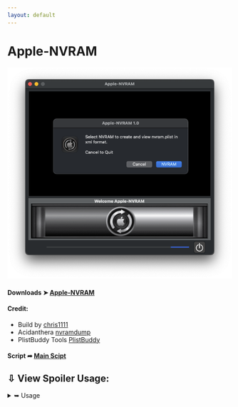 ```yaml
---
layout: default
---
```


# Apple-NVRAM

![](https://github.com/chris1111/Apple-NVRAM/blob/Master/Sources/Pics/Pics1.png)


#### Downloads ➤ [Apple-NVRAM](https://github.com/chris1111/Apple-NVRAM/raw/Master/Apple-NVRAM.zip)


<h4>Credit:</h4>
<ul>
    <li>Build by <a href="https://github.com/chr
                     is1111/">chris1111</a></li>
    <li>Acidanthera <a href="https://github.com/acidanthera/OpenCorePkg/tree/master/Utilities/LogoutHook">nvramdump</a></li>
    <li>PlistBuddy Tools <a href="https://www.unix.com/man-page/osx/8/PLISTBUDDY/">PlistBuddy</a></li>
</ul>

#### Script ➦ [Main Scipt](https://github.com/chris1111/Apple-NVRAM/blob/Master/Sources/Resources/script)

## ⇩ View Spoiler Usage:
<details> 
  <summary>➥ Usage</summary>
  

Usage:1             |  Usage:2
:-------------------------:|:-------------------------:
![](https://github.com/chris1111/Apple-NVRAM/blob/Master/Sources/Pics/Pics1.png)  |  ![](https://github.com/chris1111/Apple-NVRAM/blob/Master/Sources/Pics/Pics2.png)

Usage:3             |  Usage:4
:-------------------------:|:-------------------------:
![](https://github.com/chris1111/Apple-NVRAM/blob/Master/Sources/Pics/Pics3.png)  |  ![](https://github.com/chris1111/Apple-NVRAM/blob/Master/Sources/Pics/Pics4.png)


</details>
